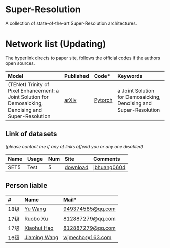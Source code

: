 # Super-Resolution
A collection of state-of-the-art Super-Resolution architectures.

# Network list (Updating)
The hyperlink directs to paper site, follows the official codes if the authors open sources.

|Model |Published |Code* |Keywords|
|:-----|:---------|:-----|:-------|
|(TENet) Trinity of Pixel Enhancement: a Joint Solution for Demosaicking, Denoising and Super-Resolution| [arXiv](https://arxiv.org/pdf/1905.02538.pdf)|[Pytorch](https://github.com/guochengqian/TENet)| a Joint Solution for Demosaicking, Denoising and Super-Resolution |

## Link of datasets
*(please contact me if any of links offend you or any one disabled)*

|Name|Usage|Num|Site|Comments|
|:---|:----|:----|:---|:-----|
|SET5|Test|5|[download](https://uofi.box.com/shared/static/kfahv87nfe8ax910l85dksyl2q212voc.zip)|[jbhuang0604](https://github.com/jbhuang0604/SelfExSR)|


## Person liable
|#|Name |Mail* |
|:-----|:----- |:-----|
|18级|[Yu Wang](https://github.com/Yu-Wang-0801)|949374585@qq.com|
|17级|[Ruobo Xu](https://github.com/Ruobo-Xu)|812887279@qq.com|
|17级|[Xiaohui Hao](https://github.com/Ruobo-Xu)|812887279@qq.com|
|16级|[Jiaming Wang](https://github.com/jiaming-wang)|wjmecho@163.com|
